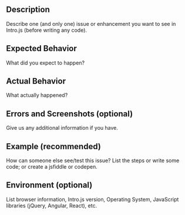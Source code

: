 ## Description
Describe one (and only one) issue or enhancement you want to see in Intro.js (before writing any code).

## Expected Behavior
What did you expect to happen?

## Actual Behavior
What actually happened?

## Errors and Screenshots (optional)
Give us any additional information if you have.

## Example (recommended)
How can someone else see/test this issue?  List the steps or write some code; or create a jsfiddle or codepen.

## Environment (optional)
List browser information, Intro.js version, Operating System, JavaScript libraries (jQuery, Angular, React), etc.
